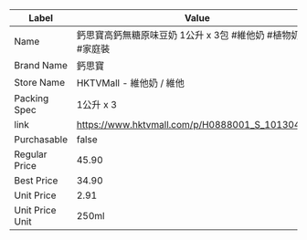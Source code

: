 | Label           | Value                                           |
| --------------- | ----------------------------------------------- |
| Name            | 鈣思寶高鈣無糖原味豆奶 1公升 x 3包 #維他奶 #植物奶 #素 #家庭裝          |
| Brand Name      | 鈣思寶                                             |
| Store Name      | HKTVMall - 維他奶 / 維他                             |
| Packing Spec    | 1公升 x 3                                         |
| link            | https://www.hktvmall.com/p/H0888001_S_10130495B |
| Purchasable     | false                                           |
| Regular Price   | 45.90                                           |
| Best Price      | 34.90                                           |
| Unit Price      | 2.91                                            |
| Unit Price Unit | 250ml                                           |
